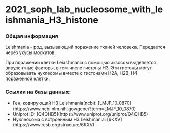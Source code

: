 # 2021_soph_lab_nucleosome_with_leishmania_H3_histone
### Общая информация
<p> Leishmania - род, вызывающий поражение тканей человека. Передается через укусы москитов.</p>
<p> При поражении клетки Leiashmania с помощью экзосом выделяется вирулентные факторы, в том числе гистоны H3. Эти гистоны могут образовывать нуклесомы вместе с гистонами H2A, H2B, H4 пораженной клетки.<br>

### Ссылки на базы данных:
  <ul>
    <li> Ген, кодирующий H3 Leishmania(ncbi): [LMJF_10_0870](https://www.ncbi.nlm.nih.gov/gene/?term=LMJF_10_0870)</li>
    <li> Uniprot ID: [Q4QHB5](https://www.uniprot.org/uniprot/Q4QHB5)</li>
    <li> Нуклеосома с встроенным H3 Leishmania: [6KXV](https://www.rcsb.org/structure/6KXV)</li>
